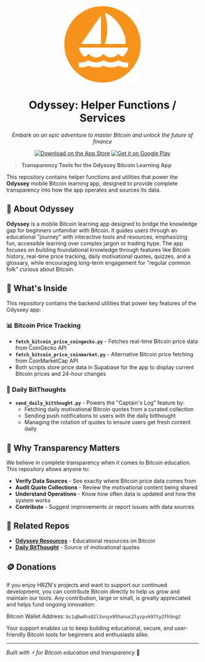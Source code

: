 <div align="center">
  <img src="logo.png" alt="Odyssey Logo" width="200" height="200">
  
  # Odyssey: Helper Functions / Services
  
  *Embark on an epic adventure to master Bitcoin and unlock the future of finance*

[![Download on the App Store](https://img.shields.io/badge/Download_on_the_App_Store-007AFF?style=for-the-badge&logo=app-store&logoColor=white)](https://apps.apple.com/us/app/odyssey-your-bitcoin-journey/id6749882142)
[![Get it on Google Play](https://img.shields.io/badge/Get_it_on_Google_Play-414141?style=for-the-badge&logo=google-play&logoColor=white)](https://play.google.com/store/apps/details?id=com.odyssey.odysseybtcapp&hl=en_US)

</div>

> **Transparency Tools for the Odyssey Bitcoin Learning App**

This repository contains helper functions and utilities that power the **Odyssey** mobile Bitcoin learning app, designed to provide complete transparency into how the app operates and sources its data.

## 🎯 About Odyssey

**Odyssey** is a mobile Bitcoin learning app designed to bridge the knowledge gap for beginners unfamiliar with Bitcoin. It guides users through an educational "journey" with interactive tools and resources, emphasizing fun, accessible learning over complex jargon or trading hype. The app focuses on building foundational knowledge through features like Bitcoin history, real-time price tracking, daily motivational quotes, quizzes, and a glossary, while encouraging long-term engagement for "regular common folk" curious about Bitcoin.

## 🔧 What's Inside

This repository contains the backend utilities that power key features of the Odyssey app:

### 📊 Bitcoin Price Tracking
- **`fetch_bitcoin_price_coingecko.py`** - Fetches real-time Bitcoin price data from CoinGecko API
- **`fetch_bitcoin_price_coinmarket.py`** - Alternative Bitcoin price fetching from CoinMarketCap API
- Both scripts store price data in Supabase for the app to display current Bitcoin prices and 24-hour changes

### 💭 Daily BitThoughts
- **`send_daily_bitthought.py`** - Powers the "Captain's Log" feature by:
  - Fetching daily motivational Bitcoin quotes from a curated collection
  - Sending push notifications to users with the daily bitthought
  - Managing the rotation of quotes to ensure users get fresh content daily

## 🌟 Why Transparency Matters

We believe in complete transparency when it comes to Bitcoin education. This repository allows anyone to:

- **Verify Data Sources** - See exactly where Bitcoin price data comes from
- **Audit Quote Collections** - Review the motivational content being shared
- **Understand Operations** - Know how often data is updated and how the system works
- **Contribute** - Suggest improvements or report issues with data sources

## 🔗 Related Repos

- **[Odyssey Resources](https://github.com/HRZN-BTC/Odyssey-Resources)** - Educational resources on Bitcoin
- **[Daily BitThought](https://github.com/HRZN-BTC/Daily-BitThought)** - Source of motivational quotes


## 🪙 Donations

If you enjoy HRZN's projects and want to support our continued development, you can contribute Bitcoin directly to help us grow and maintain our tools. Any contribution, large or small, is greatly appreciated and helps fund ongoing innovation:

Bitcoin Wallet Address: `bc1q8w4hs02l3vnyx95hanuc2lyzpvk97ty2fh5ng2`

Your support enables us to keep building educational, secure, and user-friendly Bitcoin tools for beginners and enthusiasts alike.

---

*Built with ⚡ for Bitcoin education and transparency* 🚢
